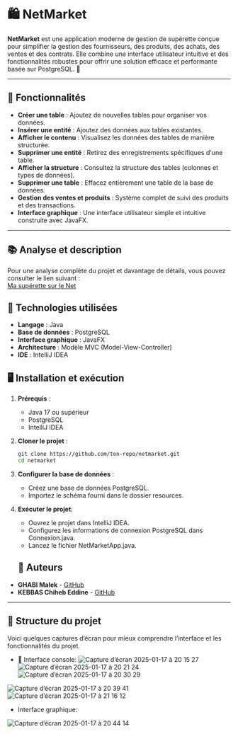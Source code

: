 # 🛍️ NetMarket

**NetMarket** est une application moderne de gestion de supérette conçue pour simplifier la gestion des fournisseurs, des produits, des achats, des ventes et des contrats. Elle combine une interface utilisateur intuitive et des fonctionnalités robustes pour offrir une solution efficace et performante basée sur PostgreSQL. 🚀

---

## 📝 Fonctionnalités

- **Créer une table** : Ajoutez de nouvelles tables pour organiser vos données.
- **Insérer une entité** : Ajoutez des données aux tables existantes.
- **Afficher le contenu** : Visualisez les données des tables de manière structurée.
- **Supprimer une entité** : Retirez des enregistrements spécifiques d'une table.
- **Afficher la structure** : Consultez la structure des tables (colonnes et types de données).
- **Supprimer une table** : Effacez entièrement une table de la base de données.
- **Gestion des ventes et produits** : Système complet de suivi des produits et des transactions.
- **Interface graphique** : Une interface utilisateur simple et intuitive construite avec JavaFX.

---

## 📚 Analyse et description

Pour une analyse complète du projet et davantage de détails, vous pouvez consulter le lien suivant :  
[Ma supérette sur le Net](https://platinum-burn-36a.notion.site/Ma-sup-rette-sur-le-Net-139f86dcb2bb80569bcddbfae0d1efd7?pvs=4)



## 🚀 Technologies utilisées

- **Langage** : Java
- **Base de données** : PostgreSQL
- **Interface graphique** : JavaFX
- **Architecture** : Modèle MVC (Model-View-Controller)
- **IDE** : IntelliJ IDEA



## 🖥️ Installation et exécution

1. **Prérequis** :
   - Java 17 ou supérieur
   - PostgreSQL
   - IntelliJ IDEA




     

2. **Cloner le projet** :
      ```bash
   git clone https://github.com/ton-repo/netmarket.git
   cd netmarket
      
3. **Configurer la base de données** :
     -  Créez une base de données PostgreSQL.
      -   Importez le schéma fourni dans le dossier resources.
4. **Exécuter le projet**:
      -  Ouvrez le projet dans IntelliJ IDEA.
      -  Configurez les informations de connexion PostgreSQL dans Connexion.java.
      -   Lancez le fichier NetMarketApp.java.
   
   ## 📌 Auteurs

- **GHABI Malek** - [GitHub](https://github.com/malekghabi1607)
- **KEBBAS Chiheb Eddine** - [GitHub](https://github.com/Chihebkebbas)

---
## 📂 Structure du projet

Voici quelques captures d’écran pour mieux comprendre l’interface et les fonctionnalités du projet.

- 📜 Interface console:
![Capture d’écran 2025-01-17 à 20 15 27](https://github.com/user-attachments/assets/488750e4-108d-421f-ab9c-7428ecd89190)
![Capture d’écran 2025-01-17 à 20 21 24](https://github.com/user-attachments/assets/6251946d-a9eb-4c6b-8d30-a4d6f41e1a6f)
![Capture d’écran 2025-01-17 à 20 30 29](https://github.com/user-attachments/assets/db5fbaac-6d63-4b4f-afa4-85346ffde620)

![Capture d’écran 2025-01-17 à 20 39 41](https://github.com/user-attachments/assets/322691ed-cc87-48ba-bb13-eba77214c3c9)
![Capture d’écran 2025-01-17 à 21 16 12](https://github.com/user-attachments/assets/9f919506-0ad5-42e8-82ef-86aeae9428a6)




- Interface graphique:
  
![Capture d’écran 2025-01-17 à 20 44 14](https://github.com/user-attachments/assets/8606ead0-3271-4f81-a3b6-3e9b4bbad50e)
